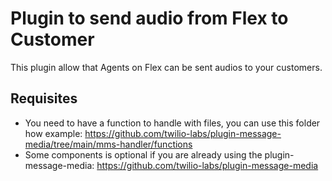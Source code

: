 # Plugin to send audio from Flex to Customer

This plugin allow that Agents on Flex can be sent audios to your customers. 

<!-- TODO: ADD plugin images-->

## Requisites
- You need to have a function to handle with files, you can use this folder how example: https://github.com/twilio-labs/plugin-message-media/tree/main/mms-handler/functions
- Some components is optional if you are already using the plugin-message-media: https://github.com/twilio-labs/plugin-message-media